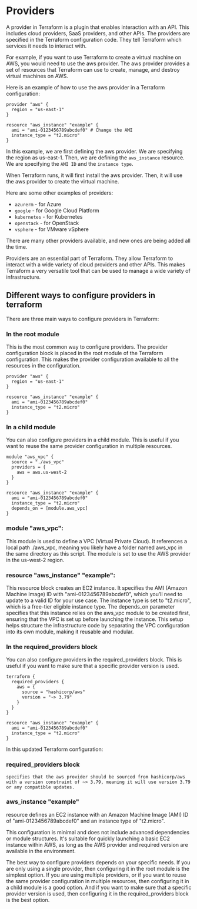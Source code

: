 # Providers 

A provider in Terraform is a plugin that enables interaction with an API. 
This includes cloud providers, SaaS providers, and other APIs. The providers are specified in the Terraform configuration code. They tell Terraform which services it needs to interact with.

For example, if you want to use Terraform to create a virtual machine on AWS, you would need to use the aws provider. The aws provider provides a set of resources that Terraform can use to create, manage, and destroy virtual machines on AWS.

Here is an example of how to use the aws provider in a Terraform configuration:

```hcl
provider "aws" {
  region = "us-east-1"
}

resource "aws_instance" "example" {
  ami = "ami-0123456789abcdef0" # Change the AMI 
  instance_type = "t2.micro"
}
```

In this example, we are first defining the aws provider. We are specifying the region as us-east-1. Then, we are defining the `aws_instance` resource. We are specifying the `AMI ID` and the `instance type`.

When Terraform runs, it will first install the aws provider. Then, it will use the aws provider to create the virtual machine.

Here are some other examples of providers:

- `azurerm` - for Azure
- `google` - for Google Cloud Platform
- `kubernetes` - for Kubernetes
- `openstack` - for OpenStack
- `vsphere` - for VMware vSphere

There are many other providers available, and new ones are being added all the time.

Providers are an essential part of Terraform. They allow Terraform to interact with a wide variety of cloud providers and other APIs. This makes Terraform a very versatile tool that can be used to manage a wide variety of infrastructure.


## Different ways to configure providers in terraform

There are three main ways to configure providers in Terraform:

### In the root module 

This is the most common way to configure providers. The provider configuration block is placed in the root module of the Terraform configuration. This makes the provider configuration available to all the resources in the configuration.

```hcl
provider "aws" {
  region = "us-east-1"
}

resource "aws_instance" "example" {
  ami = "ami-0123456789abcdef0"
  instance_type = "t2.micro"
}
```

### In a child module

You can also configure providers in a child module. This is useful if you want to reuse the same provider configuration in multiple resources.

```hcl
module "aws_vpc" {
  source = "./aws_vpc"
  providers = {
    aws = aws.us-west-2
  }
}

resource "aws_instance" "example" {
  ami = "ami-0123456789abcdef0"
  instance_type = "t2.micro"
  depends_on = [module.aws_vpc]
}
```
### module "aws_vpc":

This module is used to define a VPC (Virtual Private Cloud). It references a local path ./aws_vpc, meaning you likely have a folder named aws_vpc in the same directory as this script.
The module is set to use the AWS provider in the us-west-2 region.
 
### resource "aws_instance" "example":

This resource block creates an EC2 instance.
It specifies the AMI (Amazon Machine Image) ID with "ami-0123456789abcdef0", which you’ll need to update to a valid ID for your use case.
The instance type is set to "t2.micro", which is a free-tier eligible instance type.
The depends_on parameter specifies that this instance relies on the aws_vpc module to be created first, ensuring that the VPC is set up before launching the instance.
This setup helps structure the infrastructure code by separating the VPC configuration into its own module, making it reusable and modular.




### In the required_providers block

You can also configure providers in the required_providers block. This is useful if you want to make sure that a specific provider version is used.

```hcl
terraform {
  required_providers {
    aws = {
      source = "hashicorp/aws"
      version = "~> 3.79"
    }
  }
}

resource "aws_instance" "example" {
  ami = "ami-0123456789abcdef0"
  instance_type = "t2.micro"
}
```
In this updated Terraform configuration:

 ### required_providers block 
 
    specifies that the aws provider should be sourced from hashicorp/aws with a version constraint of ~> 3.79, meaning it will use version 3.79 or any compatible updates.

### aws_instance "example"
   
   resource defines an EC2 instance with an Amazon Machine Image (AMI) ID of "ami-0123456789abcdef0" and an instance type of "t2.micro".

This configuration is minimal and does not include advanced dependencies or module structures. It's suitable for quickly launching a basic EC2 instance within AWS, as long as the AWS provider and required version are available in the environment.


The best way to configure providers depends on your specific needs. If you are only using a single provider, then configuring it in the root module is the simplest option. If you are using multiple providers, or if you want to reuse the same provider configuration in multiple resources, then configuring it in a child module is a good option. And if you want to make sure that a specific provider version is used, then configuring it in the required_providers block is the best option.
